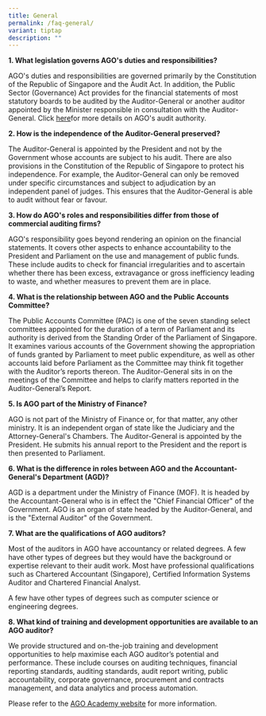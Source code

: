 ```yaml
---
title: General
permalink: /faq-general/
variant: tiptap
description: ""
---
```

<p><strong>1. What legislation governs AGO's duties and responsibilities?</strong>
</p>
<p>AGO's duties and responsibilities are governed primarily by the Constitution
of the Republic of Singapore and the Audit Act. In addition, the Public
Sector (Governance) Act provides for the financial statements of most statutory
boards to be audited by the Auditor-General or another auditor appointed
by the Minister responsible in consultation with the Auditor-General. Click
<a href="https://staging-lite.d3hqyykq5b8x5i.amplifyapp.com/who-we-are/audit-authority/" rel="noopener noreferrer nofollow" target="_blank">here</a>for more details on AGO's audit authority.</p>
<p><strong>2. How is the independence of the Auditor-General preserved?</strong>
</p>
<p>The Auditor-General is appointed by the President and not by the Government
whose accounts are subject to his audit. There are also provisions in the
Constitution of the Republic of Singapore to protect his independence.
For example, the Auditor-General can only be removed under specific circumstances
and subject to adjudication by an independent panel of judges. This ensures
that the Auditor-General is able to audit without fear or favour.</p>
<p><strong>3. How do AGO's roles and responsibilities differ from those of commercial auditing firms?</strong>
</p>
<p>AGO's responsibility goes beyond rendering an opinion on the financial
statements. It covers other aspects to enhance accountability to the President
and Parliament on the use and management of public funds. These include
audits to check for financial irregularities and to ascertain whether there
has been excess, extravagance or gross inefficiency leading to waste, and
whether measures to prevent them are in place.</p>
<p><strong>4. What is the relationship between AGO and the Public Accounts Committee?</strong>
</p>
<p>The Public Accounts Committee (PAC) is one of the seven standing select
committees appointed for the duration of a term of Parliament and its authority
is derived from the Standing Order of the Parliament of Singapore. It examines
various accounts of the Government showing the appropriation of funds granted
by Parliament to meet public expenditure, as well as other accounts laid
before Parliament as the Committee may think fit together with the Auditor’s
reports thereon. The Auditor-General sits in on the meetings of the Committee
and helps to clarify matters reported in the Auditor-General’s Report.</p>
<p><strong>5. Is AGO part of the Ministry of Finance?</strong>
</p>
<p>AGO is not part of the Ministry of Finance or, for that matter, any other
ministry. It is an independent organ of state like the Judiciary and the
Attorney-General's Chambers. The Auditor-General is appointed by the President.
He submits his annual report to the President and the report is then presented
to Parliament.</p>
<p><strong>6. What is the difference in roles between AGO and the Accountant-General's Department (AGD)?</strong>
</p>
<p>AGD is a department under the Ministry of Finance (MOF). It is headed
by the Accountant-General who is in effect the "Chief Financial Officer"
of the Government. AGO is an organ of state headed by the Auditor-General,
and is the "External Auditor" of the Government.</p>
<p><strong>7. What are the qualifications of AGO auditors?</strong>
</p>
<p>Most of the auditors in AGO have accountancy or related degrees. A few
have other types of degrees but they would have the background or expertise
relevant to their audit work. Most have professional qualifications such
as Chartered Accountant (Singapore), Certified Information Systems Auditor
and Chartered Financial Analyst.</p>
<p>A few have other types of degrees such as computer science or engineering
degrees.</p>
<p><strong>8. What kind of training and development opportunities are available to an AGO auditor?</strong>
</p>
<p>We provide structured and on-the-job training and development opportunities
to help maximise each AGO auditor’s potential and performance. These include
courses on auditing techniques, financial reporting standards, auditing
standards, audit report writing, public accountability, corporate governance,
procurement and contracts management, and data analytics and process automation.</p>
<p>Please refer to the <a href="https://staging-lite.d3hqyykq5b8x5i.amplifyapp.com/ago-academy/academy/" rel="noopener noreferrer nofollow" target="_blank">AGO Academy website</a> for
more information.</p>